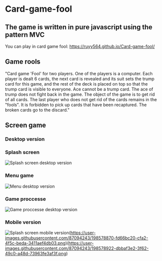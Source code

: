 # Card-game-fool
## The game is written in pure javascript using the pattern MVC
You can play in card game fool: https://ruyy564.github.io/Card-game-fool/
## Game rools
"Card game 'Fool' for two players. One of the players is a computer. Each player is dealt 6 cards, the next card is revealed and its suit sets the trump card for this game, and the rest of the deck is placed on top so that the trump card is visible to everyone. Ace cannot be a trump card. The ace of trump does not fight back in the game. The object of the game is to get rid of all cards. The last player who does not get rid of the cards remains in the "fools". It is forbidden to pick up cards that have been recaptured. The broken cards go to the discard."
## Screen game
### Desktop version
### Splash screen
![Splash screen desktop version](https://user-images.githubusercontent.com/87094243/198578664-f5040aa7-a3c2-422f-b4e3-8e87885deee1.png)
### Menu game
![Menu desktop version](https://user-images.githubusercontent.com/87094243/198578715-680cf089-9c73-4ac8-addc-885186a255f4.png)
### Game proccesse
![Game proccesse desktop version](https://user-images.githubusercontent.com/87094243/198578736-4ea306da-fb62-4951-8585-86a2b1e842a3.png)
### Mobile version
![Splash screen mobile version](https://user-images.githubusercontent.com/87094243/198578780-a2c16add-5657-4bff-a455-96f554a62fa4.png)(https://user-images.githubusercontent.com/87094243/198578870-fd66bc20-cfa2-4f5c-beda-3411aef4db03.png)(https://user-images.githubusercontent.com/87094243/198578922-dbbaf3e2-3f62-49c0-a48d-73963fe3af3f.png)
